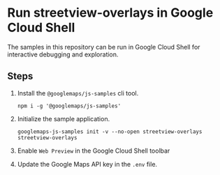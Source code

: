# Run streetview-overlays in Google Cloud Shell

The samples in this repository can be run in Google Cloud Shell for interactive debugging and exploration.

## Steps

1. Install the `@googlemaps/js-samples` cli tool.

    ```
    npm i -g '@googlemaps/js-samples'
    ```
1. Initialize the sample application. 
    ```
    googlemaps-js-samples init -v --no-open streetview-overlays streetview-overlays
    ```
1. Enable `Web Preview` in the Google Cloud Shell toolbar
1. Update the Google Maps API key in the `.env` file.
